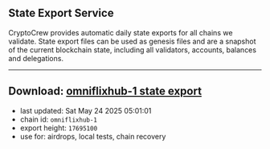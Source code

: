 ## State Export Service
CryptoCrew provides automatic daily state exports for all chains we validate. State export files can be used as genesis files and are a snapshot of the current blockchain state, including all validators, accounts, balances and delegations.

---
**Download: [omniflixhub-1 state export](https://dl-eu2.ccvalidators.com/SERVICE/omniflixhub/omniflixhub-1_export_17695100.json)**
---

- last updated: Sat May 24 2025 05:01:01
- chain id: `omniflixhub-1`
- export height: `17695100`
- use for: airdrops, local tests, chain recovery
